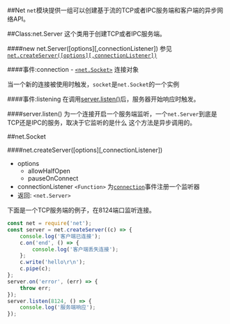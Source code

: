 ##Net
`net`模块提供一组可以创建基于流的TCP或者IPC服务端和客户端的异步网络API。

##Class:net.Server
这个类用于创建TCP或者IPC服务端。

####new net.Server([options][,connectionListener])
参见 [`net.createServer([options][,connectionListener])`](#crdserv)











####<span id='e_conn'>事件:connection</span>
    - [`<net.Socket>`](#socket) 连接对象
    
当一个新的连接被使用时触发，`socket`是`net.Socket`的一个实例

####<span id='e_listening'>事件:listening</span>
在调用[server.listen()](#listen)后，服务器开始响应时触发。

####<span id='listen'>server.listen()</span>
为一个连接开启一个服务端监听，一个`net.Server`到底是TCP还是IPC的服务，取决于它监听的是什么
这个方法是异步调用的。






##<span id='socket'>net.Socket</span>























####<span id='#crdserv'>net.createServer([options][,connectionListener])</span>
* options
    - allowHalfOpen
    - pauseOnConnect
* connectionListener `<Function>` 为[`connection`](#e_conn)事件注册一个监听器
* 返回: `<net.Server>`

下面是一个TCP服务端的例子，在8124端口监听连接。
```javascript
const net = require('net');
const server = net.createServer((c) => {
    console.log('客户端已连接');
    c.on('end', () => {
        console.log('客户端丢失连接');
    };
    c.write('hello\r\n');
    c.pipe(c);
};
server.on('error', (err) => {
    throw err;
});
server.listen(8124, () => {
    console.log('服务端响应');
});
```









